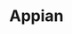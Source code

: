 ---
title: Appian
link: "https://1drv.ms/f/s!AkjMSL7KzYUkjYEq-i9MlqABaWtajQ?e=SxrCcG"
image: "appian.png"
description: "Making the Appian low-code platform more fluid and delightful for developers and making process mining more accessible to business analysts. (🔒password-protected)"
category: work
---